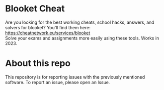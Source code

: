# Blooket Cheat  
Are you looking for the best working cheats, school hacks, answers, and solvers for blooket? You'll find them here: https://cheatnetwork.eu/services/blooket  
Solve your exams and assignments more easily using these tools. Works in 2023.  
# About this repo  
This repository is for reporting issues with the previously mentioned software. To report an issue, please open an Issue.  
